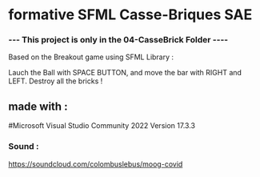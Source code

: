 # formative SFML Casse-Briques SAE

### --- This project is only in the 04-CasseBrick Folder ----

Based on the Breakout game using SFML Library : 

Lauch the Ball with SPACE BUTTON, and move the bar with RIGHT and LEFT.
Destroy all the bricks !



## made with :

#Microsoft Visual Studio Community 2022 Version 17.3.3

### Sound :
https://soundcloud.com/colombuslebus/moog-covid
